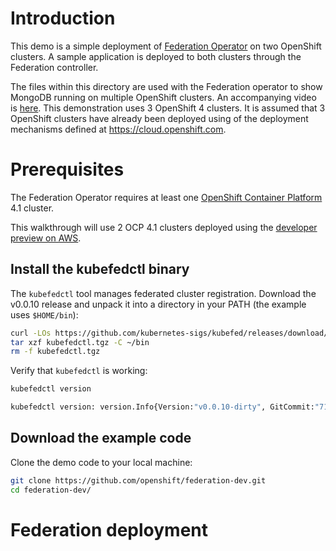 <a id="markdown-introduction" name="introduction"></a>
# Introduction

This demo is a simple deployment of [Federation Operator](https://operatorhub.io/operator/alpha/federation.v0.0.10) on two OpenShift
clusters. A sample application is deployed to both clusters through the Federation controller.

The files within this directory are used with the Federation operator to show
MongoDB running on multiple OpenShift clusters. An accompanying video
is [here](https://youtu.be/StNJupmZ5Mo). This demonstration uses 3 OpenShift 4 clusters. It is assumed that 3 OpenShift
clusters have already been deployed using of the deployment mechanisms defined at
https://cloud.openshift.com.

<a id="markdown-pre-requisites" name="pre-requisites"></a>
# Prerequisites

The Federation Operator requires at least one [OpenShift Container Platform](https://www.openshift.com/) 4.1 cluster.

This walkthrough will use 2 OCP 4.1 clusters deployed using the [developer preview on AWS](https://cloud.openshift.com/clusters/install).

<a id="markdown-install-the-kubefedctl-binary" name="install-the-kubefedctl-binary"></a>
## Install the kubefedctl binary

The `kubefedctl` tool manages federated cluster registration. Download the
v0.0.10 release and unpack it into a directory in your PATH (the
example uses `$HOME/bin`):

~~~sh
curl -LOs https://github.com/kubernetes-sigs/kubefed/releases/download/v0.0.10/kubefedctl.tgz
tar xzf kubefedctl.tgz -C ~/bin
rm -f kubefedctl.tgz
~~~

Verify that `kubefedctl` is working:

~~~sh
kubefedctl version

kubefedctl version: version.Info{Version:"v0.0.10-dirty", GitCommit:"71d233ede685707df554ef653e06bf7f0229415c", GitTreeState:"dirty", BuildDate:"2019-05-06T22:30:31Z", GoVersion:"go1.11.2", Compiler:"gc", Platform:"linux/amd64"}
~~~

<a id="markdown-download-the-example-code" name="download-the-example-code"></a>
## Download the example code

Clone the demo code to your local machine:

~~~sh
git clone https://github.com/openshift/federation-dev.git
cd federation-dev/
~~~

<a id="markdown-federation-deployment" name="federation-deployment"></a>
# Federation deployment
